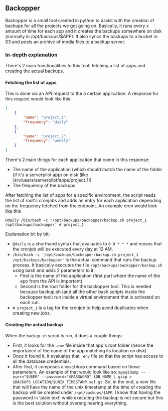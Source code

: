 ## Backopper

Backopper is a small tool created in python to assist with the creation of backups for all the projects we got going on. 
Basically, it runs every x amount of time for each app and it creates the backups somewhere on disk 
(normally in /opt/backups/$APP). It also syncs the backups to a bucket in S3 and posts an archive of media files to a 
backup server.

### In-depth explanation

There's 2 main functionalities to this tool: fetching a list of apps and creating the actual backups.

#### Fetching the list of apps

This is done via an API request to the a certain application. A response for this request would look like this:

```json
[
    {
        "name": "project_1",
        "frequency": "daily"
    },
    {
        "name": "project_2",
        "frequency": "weekly"
    }
]
```

There's 2 main things for each application that come in this response: 

- The name of the application (which should match the name of the folder (if it's a serverpilot app) on disk 
(like /srv/users/serverpilot/apps/project_1))
- The frequency of the backups

After fetching the list of apps for a specific environment, the script reads the list of root's cronjobs and adds an 
entry for each application depending on the frequency fetched from the endpoint. An example cron would look like this

`@daily /bin/bash -c '/opt/backups/backopper/backup.sh project_1 /opt/backups/backopper' # project_1`

Explanation bit by bit:

- `@daily` is a shorthand syntax that evaluates to `0 0 * * *` and means that the cronjob will be executed every day at 12 AM.
- `/bin/bash -c '/opt/backups/backopper/backup.sh project_1 /opt/backups/backopper'` is the actual command that runs 
the backup process. It basically executes the file `/opt/backups/backopper/backup.sh` using bash and adds 2 parameters 
to it:
    - First is the name of the application (first part where the name of the app from the API is important)
    - Second is the root folder for the backopper tool. This is needed because backup.sh (and all the other bash 
    scripts inside the backopper tool) run inside a virtual environment that is activated on each run.
- `# project_1` is a tag for the cronjob to help avoid duplicates when creating new jobs.

#### Creating the actual backup

When the `backup.sh` script is run, it does a couple things:

- First, it looks for the `.env` file inside that app's root folder (hence the importance of the name of the app 
matching its location on disk).
- Once it found it, it evaluates that `.env` file so that the script has access to all the database credentials.
- After that, it composes a `mysqldump` command based on those parameters. An example of that would look like so: 
`mysqldump --user="$USER" --password="$PASSWORD" $DB_NAME | gzip > $BACKUPS_LOCATION/$UNIX_TIMESTAMP.sql.gz`. So, in the 
end, a new file that will have the name of the unix timestamp at the time of creating the backup will be created under 
`/opt/backups/$APP`. I know that having the password in 'plain text' while executing the backup is not secure but this is 
the best solution without overengineering everything.

